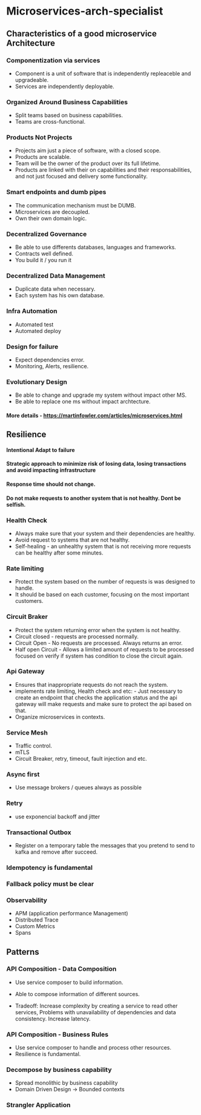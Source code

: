 # Microservices-arch-specialist


## Characteristics of a good microservice Architecture

### Componentization via services 

- Component is a unit of software that is independently repleaceble and upgradeable.
- Services are independently deployable. 

### Organized Around Business Capabilities 

- Split teams based on business capabilities. 
- Teams are cross-functional. 

### Products Not Projects 

- Projects aim just a piece of software, with a closed scope. 
- Products are scalable.
- Team will be the owner of the product over its full lifetime. 
- Products are linked with their on capabilities and their responsabilities, and not just focused and delivery some functionality. 

### Smart endpoints and dumb pipes 

- The communication mechanism must be DUMB. 
- Microservices are decoupled. 
- Own their own domain logic. 

### Decentralized Governance

- Be able to use differents databases, languages and frameworks. 
- Contracts well defined. 
- You build it / you run it 

### Decentralized Data Management

- Duplicate data when necessary. 
- Each system has his own database. 


### Infra Automation 

- Automated test 
- Automated deploy 

### Design for failure 

- Expect dependencies error. 
- Monitoring, Alerts, resilience. 

### Evolutionary Design 

- Be able to change and upgrade my system without impact other MS. 
- Be able to replace one ms without impact archtecture.

#### More details - https://martinfowler.com/articles/microservices.html

## Resilience 

#### Intentional Adapt to failure 

#### Strategic approach to minimize risk of losing data, losing transactions and avoid impacting infrastructure 

#### Response time should not change. 

#### Do not make requests to another system that is not healthy. Dont be selfish. 

### Health Check

- Always make sure that your system and their dependencies are healthy.
- Avoid request to systems that are not healthy. 
- Self-healing - an unhealthy system that is not receiving more requests can be healthy after some minutes. 

### Rate limiting 

- Protect the system based on the number of requests is was designed to handle.
- It should be based on each customer, focusing on the most important customers. 

### Circuit Braker 

- Protect the system returning error when the system is not healthy. 
- Circuit closed - requests are processed normally.
- Circuit Open - No requests are processed. Always returns an error. 
- Half open Circuit - Allows a limited amount of requests to be processed focused on verify if system has condition to close the circuit again. 


### Api Gateway 

- Ensures that inappropriate requests do not reach the system.
- implements rate limiting, Health check and etc: 
        - Just necessary to create an endpoint that checks the application status and the api gateway will make requests and make sure to protect the api based on that. 
- Organize microservices in contexts. 

### Service Mesh

- Traffic control.
- mTLS 
- Circuit Breaker, retry, timeout, fault injection and etc. 

### Async first 

- Use message brokers / queues always as possible 

### Retry 

- use exponencial backoff and jitter

### Transactional Outbox 

- Register on a temporary table the messages that you pretend to send to kafka and remove after succeed.

### Idempotency is fundamental 

### Fallback policy must be clear

### Observability 

- APM (application performance Management)
- Distributed Trace
- Custom Metrics 
- Spans 


## Patterns 

### API Composition - Data Composition

- Use service composer to build information. 
- Able to compose information of different sources. 

- Tradeoff: Increase complexity by creating a service to read other services, Problems with unavailability of dependencies and data consistency. Increase latency. 

### API Composition - Business Rules 

- Use service composer to handle and process other resources. 
- Resilience is fundamental. 

### Decompose by business capability 

- Spread monolithic by business capability 
- Domain Driven Design -> Bounded contexts 

### Strangler Application


